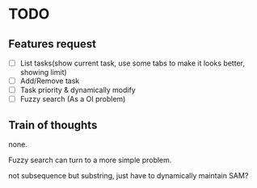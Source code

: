 # TODO 

## Features request

- [ ] List tasks(show current task, use some tabs to make it looks better, showing limit)
- [ ] Add/Remove task
- [ ] Task priority & dynamically modify
- [ ] Fuzzy search (As a OI problem)

## Train of thoughts

none.

Fuzzy search can turn to a more simple problem.

not subsequence but substring, just have to dynamically maintain SAM?
